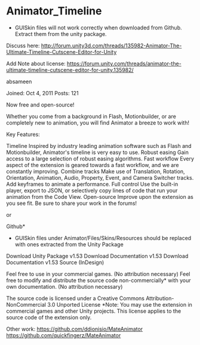 Animator_Timeline
=================

* GUISkin files will not work correctly when downloaded from Github. Extract them from the unity package.

Discuss here: http://forum.unity3d.com/threads/135982-Animator-The-Ultimate-Timeline-Cutscene-Editor-for-Unity

Add Note about license:
https://forum.unity.com/threads/animator-the-ultimate-timeline-cutscene-editor-for-unity.135982/

absameen


Joined:
Oct 4, 2011
Posts:
121



Now free and open-source!​

Whether you come from a background in Flash, Motionbuilder, or are completely new to animation, you will find Animator a breeze to work with!

Key Features:

Timeline
Inspired by industry leading animation software such as Flash and Motionbuilder, Animator's timeline is very easy to use.
Robust easing
Gain access to a large selection of robust easing algorithms.
Fast workflow
Every aspect of the extension is geared towards a fast workflow, and we are constantly improving.
Combine tracks
Make use of Translation, Rotation, Orientation, Animation, Audio, Property, Event, and Camera Switcher tracks. Add keyframes to animate a performance.
Full control
Use the built-in player, export to JSON, or selectively copy lines of code that run your animation from the Code View.
Open-source
Improve upon the extension as you see fit. Be sure to share your work in the forums!




or

Github*
* GUISkin files under Animator/Files/Skins/Resources should be replaced with ones extracted from the Unity Package

Download Unity Package v1.53
Download Documentation v1.53
Download Documentation v1.53 Source (InDesign)

Feel free to use in your commercial games. (No attribution necessary)
Feel free to modify and distribute the source code non-commercially* with your own documentation. (No attribution necessary)




The source code is licensed under a Creative Commons Attribution-NonCommercial 3.0 Unported License
*Note: You may use the extension in commercial games and other Unity projects. This license applies to the source code of the extension only.

Other work:
https://github.com/ddionisio/MateAnimator
https://github.com/quickfingerz/MateAnimator

